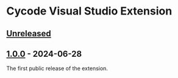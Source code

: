 <!-- Keep a Changelog guide -> https://keepachangelog.com -->

# Cycode Visual Studio Extension

## [Unreleased]

## [1.0.0] - 2024-06-28

The first public release of the extension.

[1.0.0]: https://github.com/cycodehq/visual-studio-extension/releases/tag/v1.0.0

[Unreleased]: https://github.com/cycodehq/visual-studio-extension/compare/v1.0.0...HEAD
